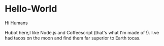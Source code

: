 # Hello-World
Hi Humans

Hubot  here,I like Node.js and Coffeescript (that's what I'm made of !).
I.ve had tacos on the moon and find them far superior to Earth tocas.

